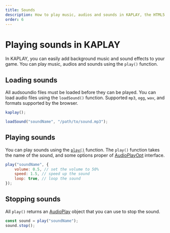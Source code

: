 ```yaml
---
title: Sounds
description: How to play music, audios and sounds in KAPLAY, the HTML5 Game Engine.
order: 6
---
```


# Playing sounds in KAPLAY

In KAPLAY, you can easily add background music and sound effects to your game.
You can play music, audios and sounds using the `play()` function.

## Loading sounds

All audsoundio files must be loaded before they can be played. You can load
audio files using the `loadSound()` function. Supported `mp3`, `ogg`, `wav`, and
formats supported by the browser.

```js
kaplay();

loadSound("soundName", "/path/to/sound.mp3");
```

## Playing sounds

You can play sounds using the [`play()`](https://kaplayjs.com/doc/play/)
function. The `play()` function takes the name of the sound, and some options
proper of [AudioPlayOpt](https://kaplayjs.com/doc/AudioPlayOpt/) interface.

```js
play("soundName", {
    volume: 0.5, // set the volume to 50%
    speed: 1.5, // speed up the sound
    loop: true, // loop the sound
});
```

## Stopping sounds

All `play()` returns an [AudioPlay](https://kaplayjs.com/doc/AudioPlay/) object
that you can use to stop the sound.

```js
const sound = play("soundName");
sound.stop();
```

